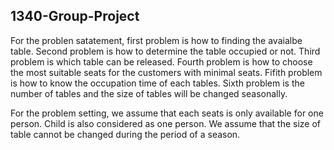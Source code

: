 ## 1340-Group-Project

For the problen satatement, first problem is how to finding the avaialbe table. Second problem is how to determine the table occupied or not. Third problem is which table can be released. Fourth problem is how to choose the most suitable seats for the customers with minimal seats. Fifith problem is how to know the occupation time of each tables. Sixth problem is the number of tables and the size of tables will be changed seasonally.

For the problem setting, we assume that each seats is only available for one person. Child is also considered as one person. We assume that the size of table cannot be changed during the period of a season.
